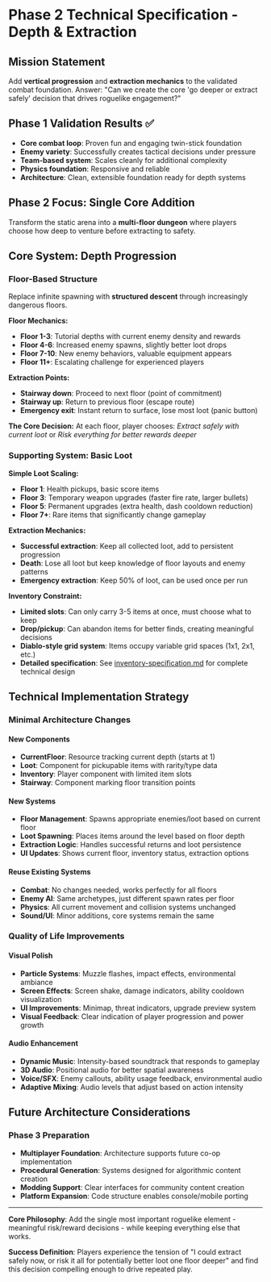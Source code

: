 # Phase 2 Technical Specification - Depth & Extraction

## Mission Statement
Add **vertical progression** and **extraction mechanics** to the validated combat foundation. Answer: "Can we create the core 'go deeper or extract safely' decision that drives roguelike engagement?"

## Phase 1 Validation Results ✅
- **Core combat loop**: Proven fun and engaging twin-stick foundation
- **Enemy variety**: Successfully creates tactical decisions under pressure
- **Team-based system**: Scales cleanly for additional complexity
- **Physics foundation**: Responsive and reliable
- **Architecture**: Clean, extensible foundation ready for depth systems

## Phase 2 Focus: Single Core Addition
Transform the static arena into a **multi-floor dungeon** where players choose how deep to venture before extracting to safety.

## Core System: Depth Progression

### Floor-Based Structure
Replace infinite spawning with **structured descent** through increasingly dangerous floors.

**Floor Mechanics:**
- **Floor 1-3**: Tutorial depths with current enemy density and rewards
- **Floor 4-6**: Increased enemy spawns, slightly better loot drops
- **Floor 7-10**: New enemy behaviors, valuable equipment appears
- **Floor 11+**: Escalating challenge for experienced players

**Extraction Points:**
- **Stairway down**: Proceed to next floor (point of commitment)
- **Stairway up**: Return to previous floor (escape route)
- **Emergency exit**: Instant return to surface, lose most loot (panic button)

**The Core Decision:**
At each floor, player chooses: *Extract safely with current loot* or *Risk everything for better rewards deeper*

### Supporting System: Basic Loot

**Simple Loot Scaling:**
- **Floor 1**: Health pickups, basic score items
- **Floor 3**: Temporary weapon upgrades (faster fire rate, larger bullets)
- **Floor 5**: Permanent upgrades (extra health, dash cooldown reduction)
- **Floor 7+**: Rare items that significantly change gameplay

**Extraction Mechanics:**
- **Successful extraction**: Keep all collected loot, add to persistent progression
- **Death**: Lose all loot but keep knowledge of floor layouts and enemy patterns
- **Emergency extraction**: Keep 50% of loot, can be used once per run

**Inventory Constraint:**
- **Limited slots**: Can only carry 3-5 items at once, must choose what to keep
- **Drop/pickup**: Can abandon items for better finds, creating meaningful decisions
- **Diablo-style grid system**: Items occupy variable grid spaces (1x1, 2x1, etc.)
- **Detailed specification**: See [inventory-specification.md](./inventory-specification.md) for complete technical design

## Technical Implementation Strategy

### Minimal Architecture Changes

#### New Components
- **CurrentFloor**: Resource tracking current depth (starts at 1)
- **Loot**: Component for pickupable items with rarity/type data
- **Inventory**: Player component with limited item slots
- **Stairway**: Component marking floor transition points

#### New Systems
- **Floor Management**: Spawns appropriate enemies/loot based on current floor
- **Loot Spawning**: Places items around the level based on floor depth
- **Extraction Logic**: Handles successful returns and loot persistence
- **UI Updates**: Shows current floor, inventory status, extraction options

#### Reuse Existing Systems
- **Combat**: No changes needed, works perfectly for all floors
- **Enemy AI**: Same archetypes, just different spawn rates per floor
- **Physics**: All current movement and collision systems unchanged
- **Sound/UI**: Minor additions, core systems remain the same

### Quality of Life Improvements

#### Visual Polish
- **Particle Systems**: Muzzle flashes, impact effects, environmental ambiance
- **Screen Effects**: Screen shake, damage indicators, ability cooldown visualization
- **UI Improvements**: Minimap, threat indicators, upgrade preview system
- **Visual Feedback**: Clear indication of player progression and power growth

#### Audio Enhancement
- **Dynamic Music**: Intensity-based soundtrack that responds to gameplay
- **3D Audio**: Positional audio for better spatial awareness
- **Voice/SFX**: Enemy callouts, ability usage feedback, environmental audio
- **Adaptive Mixing**: Audio levels that adjust based on action intensity

## Future Architecture Considerations

### Phase 3 Preparation
- **Multiplayer Foundation**: Architecture supports future co-op implementation
- **Procedural Generation**: Systems designed for algorithmic content creation
- **Modding Support**: Clear interfaces for community content creation
- **Platform Expansion**: Code structure enables console/mobile porting

---

**Core Philosophy**: Add the single most important roguelike element - meaningful risk/reward decisions - while keeping everything else that works.

**Success Definition**: Players experience the tension of "I could extract safely now, or risk it all for potentially better loot one floor deeper" and find this decision compelling enough to drive repeated play.
